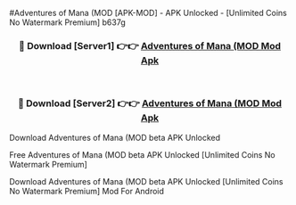 #Adventures of Mana (MOD [APK-MOD] - APK Unlocked - [Unlimited Coins No Watermark Premium] b637g



<div align="center">

<h3>🔴 Download [Server1] 👉👉 <a href="https://momento.my/?title=Adventures_of_Mana_(MOD">Adventures of Mana (MOD Mod Apk</a></h3><br>

<h3>🔴 Download [Server2] 👉👉 <a href="https://momento.my/?title=Adventures_of_Mana_(MOD">Adventures of Mana (MOD Mod Apk</a></h3>
</div>



Download Adventures of Mana (MOD beta APK Unlocked

Free Adventures of Mana (MOD beta APK Unlocked [Unlimited Coins No Watermark Premium]

Download Adventures of Mana (MOD beta APK Unlocked [Unlimited Coins No Watermark Premium] Mod For Android
